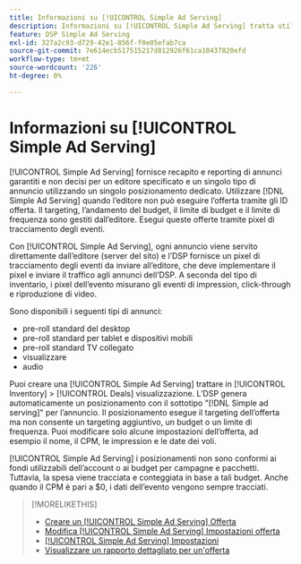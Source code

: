 ```yaml
---
title: Informazioni su [!UICONTROL Simple Ad Serving]
description: Informazioni su [!UICONTROL Simple Ad Serving] tratta utilizzando pixel di tracciamento degli eventi.
feature: DSP Simple Ad Serving
exl-id: 327a2c93-d729-42e1-856f-f0e05efab7ca
source-git-commit: 7e614ecb517515217d812926f61ca10437820efd
workflow-type: tm+mt
source-wordcount: '226'
ht-degree: 0%

---
```


# Informazioni su [!UICONTROL Simple Ad Serving]

[!UICONTROL Simple Ad Serving] fornisce recapito e reporting di annunci garantiti e non decisi per un editore specificato e un singolo tipo di annuncio utilizzando un singolo posizionamento dedicato. Utilizzare [!DNL Simple Ad Serving] quando l’editore non può eseguire l’offerta tramite gli ID offerta. Il targeting, l’andamento del budget, il limite di budget e il limite di frequenza sono gestiti dall’editore. Esegui queste offerte tramite pixel di tracciamento degli eventi.

Con [!UICONTROL Simple Ad Serving], ogni annuncio viene servito direttamente dall’editore (server del sito) e l’DSP fornisce un pixel di tracciamento degli eventi da inviare all’editore, che deve implementare il pixel e inviare il traffico agli annunci dell’DSP. A seconda del tipo di inventario, i pixel dell’evento misurano gli eventi di impression, click-through e riproduzione di video.

Sono disponibili i seguenti tipi di annunci:

* pre-roll standard del desktop
* pre-roll standard per tablet e dispositivi mobili
* pre-roll standard TV collegato
* visualizzare
* audio

Puoi creare una [!UICONTROL Simple Ad Serving] trattare in [!UICONTROL Inventory] > [!UICONTROL Deals] visualizzazione. L’DSP genera automaticamente un posizionamento con il sottotipo &quot;[!DNL Simple ad serving]&quot; per l’annuncio. Il posizionamento esegue il targeting dell’offerta ma non consente un targeting aggiuntivo, un budget o un limite di frequenza. Puoi modificare solo alcune impostazioni dell’offerta, ad esempio il nome, il CPM, le impression e le date dei voli.<!-- If you need multiple tracking tags for a [!UICONTROL Simple Ad Serving] deal, create a duplicate deal. -->

[!UICONTROL Simple Ad Serving] i posizionamenti non sono conformi ai fondi utilizzabili dell’account o ai budget per campagne e pacchetti. Tuttavia, la spesa viene tracciata e conteggiata in base a tali budget. Anche quando il CPM è pari a $0, i dati dell’evento vengono sempre tracciati.

>[!MORELIKETHIS]
>
>* [Creare un [!UICONTROL Simple Ad Serving] Offerta](simple-deal-create.md)
>* [Modifica [!UICONTROL Simple Ad Serving] Impostazioni offerta](simple-deal-edit.md)
>* [[!UICONTROL Simple Ad Serving] Impostazioni](simple-deal-settings.md)
>* [Visualizzare un rapporto dettagliato per un&#39;offerta](/help/dsp/inventory/deal-view-report.md)


<!-- add back when reimplemented:
>* [View Event-Tracking Pixels for a [!UICONTROL Simple Ad Serving] Deal](simple-deal-show-pixels.md)
-->
